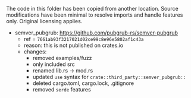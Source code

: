 The code in this folder has been copied from another location. Source modifications have been minimal to resolve imports and handle features only. Original licensing applies.

- semver_pubgrub: https://github.com/pubgrub-rs/semver-pubgrub
  - ref = `7661ab93f3217021d02ce99c8e96e5802af1c43a`
  - reason: this is not published on crates.io
  * changes:
    - removed examples/fuzz
    - only included src
    - renamed lib.rs -> mod.rs
    - updated `use` syntax for `crate::third_party::semver_pubgrub::`
    - deleted cargo.toml, cargo.lock, .gitignore
    - removed `serde` features
